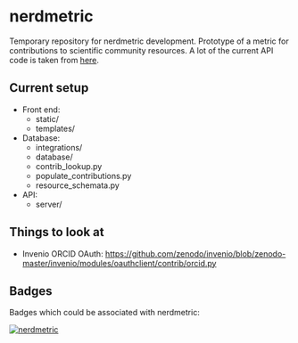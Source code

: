 # nerdmetric
Temporary repository for nerdmetric development.
Prototype of a metric for contributions to scientific community resources.
A lot of the current API code is taken from [here](https://github.com/nih-fmrif/mriqcwebapi).


## Current setup
- Front end:
    - static/
    - templates/
- Database:
    - integrations/
    - database/
    - contrib_lookup.py
    - populate_contributions.py
    - resource_schemata.py
- API:
    - server/

## Things to look at

- Invenio ORCID OAuth: https://github.com/zenodo/invenio/blob/zenodo-master/invenio/modules/oauthclient/contrib/orcid.py


## Badges
Badges which could be associated with nerdmetric:

[![nerdmetric](https://img.shields.io/badge/nerdmetric-affiliate-brightgreen.svg)](https://nerdmetric.github.io)
